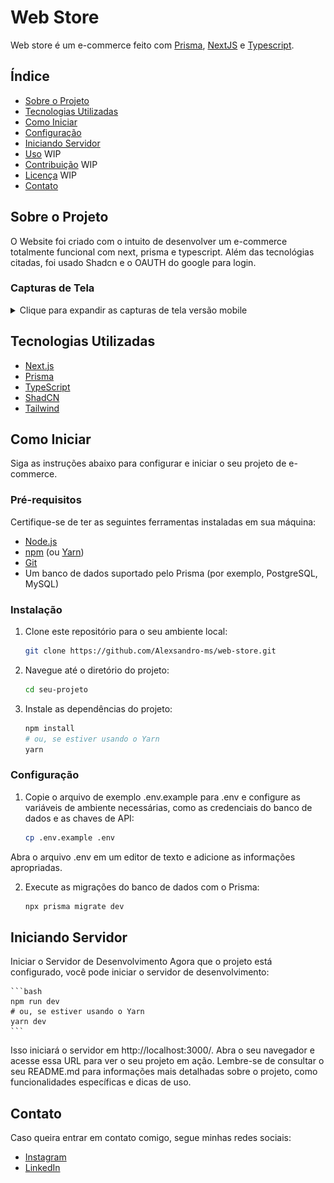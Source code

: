 # Web Store

Web store é um e-commerce feito com [Prisma](https://www.prisma.io/), [NextJS](https://nextjs.org/) e [Typescript](https://www.typescriptlang.org/).

## Índice

- [Sobre o Projeto](#sobre-o-projeto)
- [Tecnologias Utilizadas](#tecnologias-utilizadas)
- [Como Iniciar](#como-iniciar)
- [Configuração](#configuração)
- [Iniciando Servidor](#iniciando-servidor)
- [Uso](#uso) WIP
- [Contribuição](#contribuição) WIP
- [Licença](#licença) WIP
- [Contato](#contato)

## Sobre o Projeto

O Website foi criado com o intuito de desenvolver um e-commerce totalmente funcional com next, prisma e typescript. Além das tecnológias citadas, foi usado Shadcn e o OAUTH do google para login.

### Capturas de Tela

<details>
<summary>Clique para expandir as capturas de tela versão mobile</summary>

### Tela Inicial

![Tela Inicial](public/screenshots/mobile-tela-inicial.png)

### Tela de Menu

![Tela de Menu](public/screenshots/menu.png)

### Página de Categoria

![Página de categorias](public/screenshots/mobile-tela-categorias.png)

### Página de Produtos

![Página de Produtos](public/screenshots/mobile-tela-produtos.png)

### Página de Detalhes do Produto

![Página de Detalhes do Produto](public/screenshots/mobile-tela-produtos.png)

### Carrinho de Compras

![Carrinho de Compras](screenshots/carrinho-de-compras.png)

</details>

## Tecnologias Utilizadas

- [Next.js](https://nextjs.org/)
- [Prisma](https://prisma.io/)
- [TypeScript](https://www.typescriptlang.org/)
- [ShadCN](https://ui.shadcn.com/)
- [Tailwind](https://tailwindcss.com/)

## Como Iniciar

Siga as instruções abaixo para configurar e iniciar o seu projeto de e-commerce.

### Pré-requisitos

Certifique-se de ter as seguintes ferramentas instaladas em sua máquina:

- [Node.js](https://nodejs.org/)
- [npm](https://www.npmjs.com/) (ou [Yarn](https://yarnpkg.com/))
- [Git](https://git-scm.com/)
- Um banco de dados suportado pelo Prisma (por exemplo, PostgreSQL, MySQL)

### Instalação

1. Clone este repositório para o seu ambiente local:

   ```bash
   git clone https://github.com/Alexsandro-ms/web-store.git
   ```

2. Navegue até o diretório do projeto:

   ```bash
   cd seu-projeto
   ```

3. Instale as dependências do projeto:
   ```bash
   npm install
   # ou, se estiver usando o Yarn
   yarn
   ```

### Configuração

1. Copie o arquivo de exemplo .env.example para .env e configure as variáveis de ambiente necessárias, como as credenciais do banco de dados e as chaves de API:

   ```bash
   cp .env.example .env
   ```

Abra o arquivo .env em um editor de texto e adicione as informações apropriadas.

2. Execute as migrações do banco de dados com o Prisma:

   ```bash
   npx prisma migrate dev
   ```

## Iniciando Servidor

Iniciar o Servidor de Desenvolvimento
Agora que o projeto está configurado, você pode iniciar o servidor de desenvolvimento:

    ```bash
    npm run dev
    # ou, se estiver usando o Yarn
    yarn dev
    ```

Isso iniciará o servidor em http://localhost:3000/. Abra o seu navegador e acesse essa URL para ver o seu projeto em ação.
Lembre-se de consultar o seu README.md para informações mais detalhadas sobre o projeto, como funcionalidades específicas e dicas de uso.

## Contato

Caso queira entrar em contato comigo, segue minhas redes sociais:

- [Instagram](https://www.instagram.com/alexsandrom.s/)
- [LinkedIn](https://www.linkedin.com/in/alexsandromartiins/)
